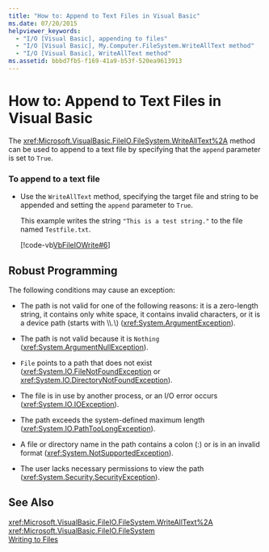 ```yaml
---
title: "How to: Append to Text Files in Visual Basic"
ms.date: 07/20/2015
helpviewer_keywords: 
  - "I/O [Visual Basic], appending to files"
  - "I/O [Visual Basic], My.Computer.FileSystem.WriteAllText method"
  - "I/O [Visual Basic], WriteAllText method"
ms.assetid: bbbd7fb5-f169-41a9-b53f-520ea9613913
---
```

# How to: Append to Text Files in Visual Basic
The <xref:Microsoft.VisualBasic.FileIO.FileSystem.WriteAllText%2A> method can be used to append to a text file by specifying that the `append` parameter is set to `True`.  
  
### To append to a text file  
  
-   Use the `WriteAllText` method, specifying the target file and string to be appended and setting the `append` parameter to `True`.  
  
     This example writes the string `"This is a test string."` to the file named `Testfile.txt`.  
  
     [!code-vb[VbFileIOWrite#6](../../../../visual-basic/developing-apps/programming/drives-directories-files/codesnippet/VisualBasic/how-to-append-to-text-files_1.vb)]  
  
## Robust Programming  
 The following conditions may cause an exception:  
  
-   The path is not valid for one of the following reasons: it is a zero-length string, it contains only white space, it contains invalid characters, or it is a device path (starts with \\\\.\\) (<xref:System.ArgumentException>).  
  
-   The path is not valid because it is `Nothing` (<xref:System.ArgumentNullException>).  
  
-   `File` points to a path that does not exist (<xref:System.IO.FileNotFoundException> or <xref:System.IO.DirectoryNotFoundException>).  
  
-   The file is in use by another process, or an I/O error occurs (<xref:System.IO.IOException>).  
  
-   The path exceeds the system-defined maximum length (<xref:System.IO.PathTooLongException>).  
  
-   A file or directory name in the path contains a colon (:) or is in an invalid format (<xref:System.NotSupportedException>).  
  
-   The user lacks necessary permissions to view the path (<xref:System.Security.SecurityException>).  
  
## See Also  
 <xref:Microsoft.VisualBasic.FileIO.FileSystem.WriteAllText%2A>  
 <xref:Microsoft.VisualBasic.FileIO.FileSystem>  
 [Writing to Files](../../../../visual-basic/developing-apps/programming/drives-directories-files/writing-to-files.md)
